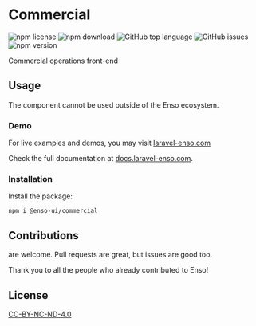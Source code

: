 # Commercial

![npm license](https://img.shields.io/npm/l/@enso-ui/commercial.svg) 
![npm download](https://img.shields.io/npm/dm/@enso-ui/commercial.svg) 
![GitHub top language](https://img.shields.io/github/languages/top/enso-ui/commercial.svg) 
![GitHub issues](https://img.shields.io/github/issues/enso-ui/commercial.svg) 
![npm version](https://img.shields.io/npm/v/@enso-ui/commercial.svg) 

Commercial operations front-end

## Usage

The component cannot be used outside of the Enso ecosystem.

### Demo

For live examples and demos, you may visit [laravel-enso.com](https://www.laravel-enso.com)

Check the full documentation at [docs.laravel-enso.com](https://docs.laravel-enso.com).

### Installation

Install the package:
```
npm i @enso-ui/commercial
```

## Contributions

are welcome. Pull requests are great, but issues are good too.

Thank you to all the people who already contributed to Enso!

## License

[CC-BY-NC-ND-4.0](https://spdx.org/licenses/CC-BY-NC-ND-4.0.html)
